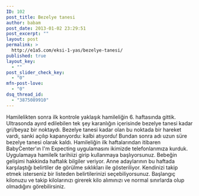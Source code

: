 ```yaml
---
ID: 102
post_title: Bezelye tanesi
author: babam
post_date: 2013-01-02 23:29:51
post_excerpt: ""
layout: post
permalink: >
  http://e1a5.com/eksi-1-yas/bezelye-tanesi/
published: true
layout_key:
  - ""
post_slider_check_key:
  - "0"
mfn-post-love:
  - "0"
dsq_thread_id:
  - "3875089910"
---
```

Hamilelikten sonra ilk kontrole yaklaşık hamileliğin 6. haftasında gittik. Ultrasonda ayırd edilebilen tek şey karanlığın içerisinde bezelye tanesi kadar  gri/beyaz bir noktaydı. Bezelye tanesi kadar olan bu noktada bir hareket vardı, sanki açılıp kapanıyordu: kalbi atıyordu!
Bundan sonra adı uzun süre bezelye tanesi olarak kaldı. 
Hamileliğin ilk haftalarından itibaren BabyCenter'ın I'm Expecting uygulamasını ikimizde telefonlarımıza kurduk. Uygulamaya hamilelk tarihiizi girip kullanmaya başlıyorsunuz. Bebeğin gelişimi hakkinda haftalık bilgiler veriyor. Anne adaylarının bu haftada karşılaştığı belirtiler de görülme sıklıkları ile gösteriliyor. Kendinizi takip etmek isterseniz bir listeden belirtilerinizi seçebiliyorsunuz. Başlangıç kilonuzu ve takip kilolarınızı girerek kilo alımınızı ve normal sınırlarda olup olmadığını görebilirsiniz.